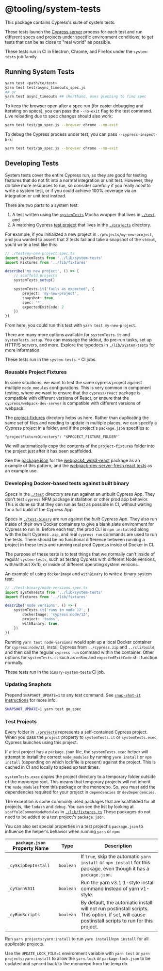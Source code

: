 @tooling/system-tests
===

This package contains Cypress's suite of system tests.

These tests launch the [Cypress server](../packages/server) process for each test and run different specs and projects under specific environment conditions, to get tests that can be as close to "real world" as possible.

These tests run in CI in Electron, Chrome, and Firefox under the `system-tests` job family.

## Running System Tests

```bash
yarn test <path/to/test>
yarn test test/async_timeouts_spec.js
## or
yarn test async_timeouts ## shorthand, uses globbing to find spec
```

To keep the browser open after a spec run (for easier debugging and iterating on specs), you can pass the `--no-exit` flag to the test command. Live reloading due to spec changes should also work:

```sh
yarn test test/go_spec.js --browser chrome --no-exit
```

To debug the Cypress process under test, you can pass `--cypress-inspect-brk`:

```sh
yarn test test/go_spec.js --browser chrome --no-exit
```

## Developing Tests

System tests cover the entire Cypress run, so they are good for testing features that do not fit into a normal integration or unit test. However, they do take more resources to run, so consider carefully if you really *need* to write a system test, or if you could achieve 100% coverage via an integration or unit test instead.

There are two parts to a system test:

1. A test written using the [`systemTests`](./lib/system-tests) Mocha wrapper that lives in [`./test`](./test), and
2. A matching Cypress [test project](#Test-Projects) that lives in the [`./projects`](./projects) directory.

For example, if you initialized a new project in `./projects/my-new-project`, and you wanted to assert that 2 tests fail and take a snapshot of the `stdout`, you'd write a test like this:

```ts
// ./test/my-new-project.spec.ts
import systemTests from '../lib/system-tests'
import Fixtures from '../lib/fixtures'

describe('my new project', () => {
    // scaffold projects
    systemTests.setup()

    systemTests.it('fails as expected', {
        project: 'my-new-project',
        snapshot: true,
        spec: '*',
        expectedExitCode: 2
    })
})
```

From here, you could run this test with `yarn test my-new-project`.

There are many more options available for `systemTests.it` and `systemTests.setup`. You can massage the stdout, do pre-run tasks, set up HTTP/S servers, and more. Explore the typedocs in [`./lib/system-tests`](./lib/system-tests) for more information.

These tests run in the `system-tests-*` CI jobs.

### Reusable Project Fixtures

In some situations, we want to test the same cypress project against multiple `node_modules` configurations. This is very common in component testing, where we want to ensure that the `cypress/react` package is compatible with different versions of React, or ensure that the `cypress/webpack-dev-server` is compatible with different versions of webpack.

The [project-fixtures](./project-fixtures) directory helps us here. Rather than duplicating the same set of files and needing to update in multiple places, we can specify a Cypress project in a folder, and if the project's `package.json` specifies a:

```
"projectFixtureDirectory": "$PROJECT_FIXTURE_FOLDER"`
```

We will automatically copy the contents of the `project-fixtures` folder into the project just after it has been scaffolded.

See the [package.json](./projects/webpack4_wds3-react/package.json) for the [webpack4_wds3-react](./projects/webpack4_wds3-react) package as an example of this pattern, and the [webpack-dev-server-fresh react tests](../npm/webpack-dev-server-fresh/cypress/e2e/react.cy.ts) as an example use.

### Developing Docker-based tests against built binary

Specs in the [`./test`](./test) directory are run against an unbuilt Cypress App. They don't test `cypress` NPM package installation or other prod app behavior. This is done so that they can run as fast as possible in CI, without waiting for a full build of the Cypress App.

Specs in [`./test-binary`](./test-binary) are run against the *built Cypress App*. They also run inside of their own Docker containers to give a blank slate environment for Cypress to run in. Before each test, the prod CLI is `npm install`ed along with the built Cypress `.zip`, and real `cypress run` commands are used to run the tests. There should be no functional difference between running a project in these tests and running real prod Cypress inside of Docker in CI.

The purpose of these tests is to test things that we normally can't inside of regular `system-tests`, such as testing Cypress with different Node versions, with/without Xvfb, or inside of different operating system versions.

An example of using `dockerImage` and `withBinary` to write a binary system test:

```ts
// ./test-binary/node-versions.spec.ts
import systemTests from '../lib/system-tests'
import Fixtures from '../lib/fixtures'

describe('node versions', () => {
    systemTests.it('runs in node 12', {
        dockerImage: 'cypress:node/12',
        project: 'todos',
        withBinary: true,
    })
})
```

Running `yarn test node-versions` would spin up a local Docker container for `cypress:node/12`, install Cypress from `../cypress.zip` and `../cli/build`, and then call the regular `cypress run` command within the container. Other options for `systemTests.it` such as `onRun` and `expectedExitCode` still function normally.

These tests run in the `binary-system-tests` CI job.

### Updating Snaphots

Prepend `SNAPSHOT_UPDATE=1` to any test command. See [`snap-shot-it` instructions](https://github.com/bahmutov/snap-shot-it#advanced-use) for more info.

```bash
SNAPSHOT_UPDATE=1 yarn test go_spec
```

### Test Projects

Every folder in [`./projects`](./lib/projects) represents a self-contained Cypress project. When you pass the `project` property to `systemTests.it` or `systemTests.exec`, Cypress launches using this project.

If a test project has a `package.json` file, the `systemTests.exec` helper will attempt to install the correct `node_modules` by running `yarn install` or `npm install` (depending on which lockfile is present) against the project. This is cached in CI and locally to speed up test times.

`systemTests.exec` *copies* the project directory to a temporary folder outside of the monorepo root. This means that temporary projects will not inherit the `node_modules` from this package or the monorepo. So, you must add the dependencies required for your project in `dependencies` or `devDependencies`.

The exception is some commonly used packages that are scaffolded for all projects, like `lodash` and `debug`. You can see the list by looking at `scaffoldCommonNodeModules` in [`./lib/fixtures.ts`](./lib/fixtures.ts) These packages do not need to be added to a test project's `package.json`.

You can also set special properties in a test project's `package.json` to influence the helper's behavior when running `yarn` or `npm`:

`package.json` Property Name | Type | Description
--- | --- | ---
`_cySkipDepInstall` | `boolean` | If `true`, skip the automatic `yarn install` or `npm install` for this package, even though it has a `package.json`.
`_cyYarnV311` | `boolean` | Run the yarn v3.1.1-style install command instead of yarn v1-style.
`_cyRunScripts` | `boolean` | By default, the automatic install will not run postinstall scripts. This option, if set, will cause postinstall scripts to run for this project.

Run `yarn projects:yarn:install` to run `yarn install`/`npm install` for all applicable projects.

Use the `UPDATE_LOCK_FILE=1` environment variable with `yarn test` or `yarn projects:yarn:install` to allow the `yarn.lock` or `package-lock.json` to be updated and synced back to the monorepo from the temp dir.
